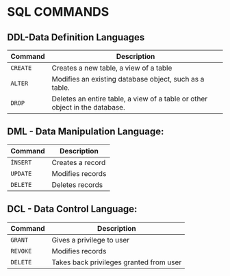 
# SQL COMMANDS


## DDL-Data Definition Languages

| Command | Description |
| ------- | ----------- |
| `CREATE`|Creates a new table, a view of a table|
| `ALTER` | Modifies an existing database object, such as a table.|
| `DROP` | Deletes an entire table, a view of a table or other object in the database. |

## DML - Data Manipulation Language:

| Command | Description |
| ------- | ----------- |
| `İNSERT`|Creates a record|
| `UPDATE` | Modifies records|
| `DELETE` | Deletes records |

## DCL - Data Control Language:

| Command | Description |
| ------- | ----------- |
| `GRANT`|Gives a privilege to user|
| `REVOKE` | Modifies records|
| `DELETE` | Takes back privileges granted from user |
